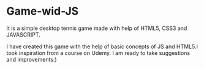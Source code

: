 # Game-wid-JS
It is a simple desktop  tennis game made with help of HTML5, CSS3 and JAVASCRIPT.

I have created this game with the help of basic concepts of JS and HTML5.I took inspiration from a course on Udemy.
I am ready to take suggestions and improvements:)


